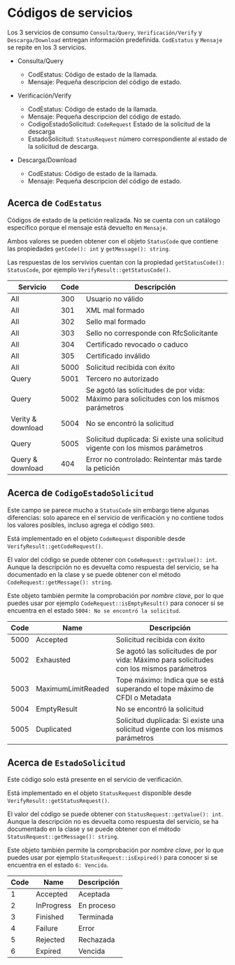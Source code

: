 # Códigos de servicios

Los 3 servicios de consumo `Consulta/Query`, `Verificación/Verify` y `Descarga/Download` entregan información predefinida.
`CodEstatus` y `Mensaje` se repite en los 3 servicios.

* Consulta/Query
    - CodEstatus: Código de estado de la llamada.
    - Mensaje: Pequeña descripcion del código de estado.
    
* Verificación/Verify
    - CodEstatus: Código de estado de la llamada.
    - Mensaje: Pequeña descripcion del código de estado.
    - CodigoEstadoSolicitud: `CodeRequest` Estado de la solicitud de la descarga
    - EstadoSolicitud: `StatusRequest` número correspondiente al estado de la solicitud de descarga.
    
* Descarga/Download
    - CodEstatus: Código de estado de la llamada.
    - Mensaje: Pequeña descripcion del código de estado.

## Acerca de `CodEstatus`

Códigos de estado de la petición realizada. No se cuenta con un catálogo específico porque el mensaje está devuelto en `Mensaje`.

Ambos valores se pueden obtener con el objeto `StatusCode` que contiene las propiedades
`getCode(): int` y `getMessage(): string`.

Las respuestas de los servivios cuentan con la propiedad `getStatusCode(): StatusCode`, por ejemplo `VerifyResult::getStatusCode()`.

| Servicio          | Code | Descripción                                                                             |
| ----------------- | ---- | --------------------------------------------------------------------------------------- |
| All               | 300  | Usuario no válido                                                                       |
| All               | 301  | XML mal formado                                                                         |
| All               | 302  | Sello mal formado                                                                       |
| All               | 303  | Sello no corresponde con RfcSolicitante                                                 |
| All               | 304  | Certificado revocado o caduco                                                           |
| All               | 305  | Certificado inválido                                                                    |
| All               | 5000 | Solicitud recibida con éxito                                                            |
| Query             | 5001 | Tercero no autorizado                                                                   |
| Query             | 5002 | Se agotó las solicitudes de por vida: Máximo para solicitudes con los mismos parámetros |
| Verity & download | 5004 | No se encontró la solicitud                                                             |
| Query             | 5005 | Solicitud duplicada: Si existe una solicitud vigente con los mismos parámetros          |
| Query & download  | 404  | Error no controlado: Reintentar más tarde la petición                                   |

## Acerca de `CodigoEstadoSolicitud`

Este campo se parece mucho a `StatusCode` sin embargo tiene algunas diferencias: solo aparece en el servicio de
verificación y no contiene todos los valores posibles, incluso agrega el código `5003`.

Está implementado en el objeto `CodeRequest` disponible desde `VerifyResult::getCodeRequest()`.

El valor del código se puede obtener con `CodeRequest::getValue(): int`.
Aunque la descripción no es devuelta como respuesta del servicio, se ha documentado en la clase
y se puede obtener con el método `CodeRequest::getMessage(): string`.

Este objeto también permite la comprobación por *nombre clave*, por lo que puedes usar por ejemplo
`CodeRequest::isEmptyResult()` para conocer si se encuentra en el estado `5004: No se encontró la solicitud`.  

| Code | Name               | Descripción                                                                             |
| ---- | ------------------ | --------------------------------------------------------------------------------------- |
| 5000 | Accepted           | Solicitud recibida con éxito                                                            |
| 5002 | Exhausted          | Se agotó las solicitudes de por vida: Máximo para solicitudes con los mismos parámetros |
| 5003 | MaximumLimitReaded | Tope máximo: Indica que se está superando el tope máximo de CFDI o Metadata             |
| 5004 | EmptyResult        | No se encontró la solicitud                                                             |
| 5005 | Duplicated         | Solicitud duplicada: Si existe una solicitud vigente con los mismos parámetros          |

## Acerca de `EstadoSolicitud`

Este código solo está presente en el servicio de verificación.

Está implementado en el objeto `StatusRequest` disponible desde `VerifyResult::getStatusRequest()`.

El valor del código se puede obtener con `StatusRequest::getValue(): int`.
Aunque la descripción no es devuelta como respuesta del servicio, se ha documentado en la clase
y se puede obtener con el método `StatusRequest::getMessage(): string`.

Este objeto también permite la comprobación por *nombre clave*, por lo que puedes usar por ejemplo
`StatusRequest::isExpired()` para conocer si se encuentra en el estado `6: Vencida`.  

| Code | Name         | Descripción  |
| ---- | ------------ | ------------ |
| 1    | Accepted     | Aceptada     |
| 2    | InProgress   | En proceso   |
| 3    | Finished     | Terminada    |
| 4    | Failure      | Error        |
| 5    | Rejected     | Rechazada    |
| 6    | Expired      | Vencida      |

